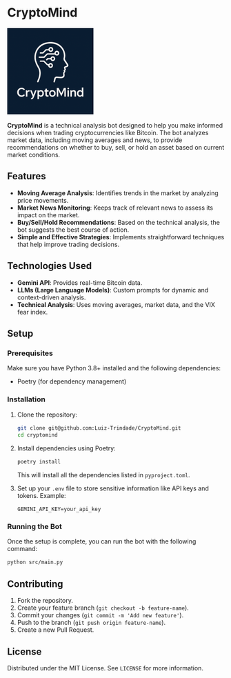# CryptoMind

<img src="images/cryptomind_logo.png" alt="CryptoMind Logo" height="200" />

**CryptoMind** is a technical analysis bot designed to help you make informed decisions when trading cryptocurrencies like Bitcoin. The bot analyzes market data, including moving averages and news, to provide recommendations on whether to buy, sell, or hold an asset based on current market conditions.

## Features

- **Moving Average Analysis**: Identifies trends in the market by analyzing price movements.
- **Market News Monitoring**: Keeps track of relevant news to assess its impact on the market.
- **Buy/Sell/Hold Recommendations**: Based on the technical analysis, the bot suggests the best course of action.
- **Simple and Effective Strategies**: Implements straightforward techniques that help improve trading decisions.

## Technologies Used

- **Gemini API**: Provides real-time Bitcoin data.
- **LLMs (Large Language Models)**: Custom prompts for dynamic and context-driven analysis.
- **Technical Analysis**: Uses moving averages, market data, and the VIX fear index.

## Setup

### Prerequisites

Make sure you have Python 3.8+ installed and the following dependencies:

- Poetry (for dependency management)

### Installation

1. Clone the repository:

   ```bash
   git clone git@github.com:Luiz-Trindade/CryptoMind.git
   cd cryptomind
   ```

2. Install dependencies using Poetry:

   ```bash
   poetry install
   ```

   This will install all the dependencies listed in `pyproject.toml`.

3. Set up your `.env` file to store sensitive information like API keys and tokens. Example:

   ```text
   GEMINI_API_KEY=your_api_key
   ```

### Running the Bot

Once the setup is complete, you can run the bot with the following command:

```bash
python src/main.py
```

## Contributing

1. Fork the repository.
2. Create your feature branch (`git checkout -b feature-name`).
3. Commit your changes (`git commit -m 'Add new feature'`).
4. Push to the branch (`git push origin feature-name`).
5. Create a new Pull Request.

## License

Distributed under the MIT License. See `LICENSE` for more information.
